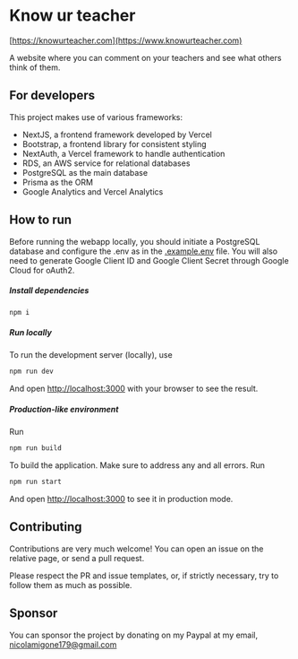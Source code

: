 # Know ur teacher

[https://knowurteacher.com](https://www.knowurteacher.com)

A website where you can comment on your teachers and see what others think of them.

## For developers

This project makes use of various frameworks:

- NextJS, a frontend framework developed by Vercel
- Bootstrap, a frontend library for consistent styling
- NextAuth, a Vercel framework to handle authentication
- RDS, an AWS service for relational databases
- PostgreSQL as the main database
- Prisma as the ORM
- Google Analytics and Vercel Analytics

## How to run

Before running the webapp locally, you should initiate a PostgreSQL database and configure the .env as in the [.example.env](https://github.com/ilariiiiia/knowurteacher/blob/main/.example.env) file. You will also need to generate Google Client ID and Google Client Secret through Google Cloud for oAuth2.

##### Install dependencies

```bash
npm i
```


##### Run locally

To run the development server (locally), use

```bash
npm run dev
```

And open [http://localhost:3000](http://localhost:3000) with your browser to see the result.

##### Production-like environment

Run

```bash
npm run build
```

To build the application. Make sure to address any and all errors. Run

```bash
npm run start
```

And open [http://localhost:3000](http://localhost:3000) to see it in production mode.

## Contributing

Contributions are very much welcome! You can open an issue on the relative page, or send a pull request.

Please respect the PR and issue templates, or, if strictly necessary, try to follow them as much as possible.

## Sponsor

You can sponsor the project by donating on my Paypal at my email, nicolamigone179@gmail.com
